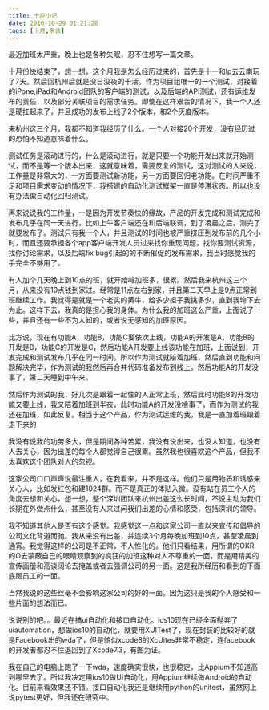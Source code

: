 ```yaml
---
title: 十月小记
date: 2016-10-29 01:21:28
tags: [十月,杂谈]
---
```


最近加班太严重，晚上也是各种失眠，忍不住想写一篇文章。

十月份快结束了，想一想，这个月我是怎么经历过来的，首先是十一和lp去云南玩了7天。然后回杭州后就是没日没夜的干活。作为项目组唯一的一个测试，对接着的iPone,iPad和Android团队的客户端的测试，以及后端的API测试，还有运维发布的责任，以及部分关联项目的需求任务。即使在这样艰苦的情况下，我一个人还是硬扛起来了，并且成功的发布上线了2个版本，和2个灰度版本。

来杭州这三个月，我都不知道我经历了什么。一个人对接20个开发，没有经历过的恐怕不知道意味着什么。

测试任务是滚动进行的，什么是滚动进行，就是只要一个功能开发出来就开始测试，而不是等一个版本出来，这就意味着，需要反复的测试，这对测试的人来说，工作量是非常大的，一方面要测试新功能，另一方面要回归老功能。在时间严重不足和项目需求变动的情况下，我搭建的自动化测试框架一直是停滞状态。所以也没有办法做自动化回归测试。

再来说说我的工作量，一是因为开发节奏快的缘故，产品的开发完成和测试完成和发布几乎在同一天进行，比如上午客户端还在和后端联调，到了凌晨之后，测完了就要发布了。测试只有我一个人，并且测试的时间也被严重挤压到发布前的几个小时，而且还要承担各个app客户端开发人员过来找你重现问题，找你要测试资源，找你讨论需求，以及后端fix bug引起的的不断催促的发布需求，我当时感觉我的手完全不够用了。

有人加个几天晚上到10点的班，就开始喊加班多，很累。然后我来杭州这三个月，从来没有10点钱到家过。经常是11点左右到家，并且第二天早上是9点正常到班继续工作。我觉得是就是一个老实的黄牛，给多少担子我挑多少，直到我垮下去为止。这样下去，我真的是担心我的身体。为什么我的加班这么严重，上面说了一些，并且还有一些不为人知的，或者说无感知的加班原因。

比方说，现在有功能A，功能B，功能C要依次上线，功能A的开发是A，功能B的开发是B，功能C的开发是C，然后功能A开发要上线该功能在加班，上面说到，开发完成和测试发布几乎在同一时间。所以作为测试就陪着加班，然后直到功能和问题解决完毕，作为测试的我然后再合并代码准备发布到线上。然后功能A的开发没事了，第二天睡到中午来。



然后作为测试的我，好几次是跟着一起住的人正常上班，然后此时功能B的开发功能又要上线，我又陪着加班到半夜，此时功能A的开发没啥事了，而作为测试的我还在加班，如此反复。相当于这个产品，作为测试运维的我，我是一直加着班跟着走下来的



我没有说我的功劳多大，但是期间各种苦累，我没有说出来，也没人知道，也没有人去关心，因为出差的每个人都觉得自己很累。虽然我也很喜欢这个产品，但我不太喜欢这个团队对人的忽视。



这家公司口口声声说最注重人，在我看来，并不是这样。他们只是用物质和诱惑来关心人，比如发红包和建1024群。而不是真正的体贴入微。没有站在员工个人的角度去想和关心，想一想，整个深圳团队来杭州出差这么长时间，不说主动为我们长期在外做点什么，甚至没有人来过问我们出差的心情和感受，包括深圳的领导。



我不知道其他人是否有这个感觉。我感觉这一点和这家公司一直以来宣传和倡导的公司文化背道而驰。我从来没有出差，并连续3个月每晚加班到10点，甚至凌晨到通宵。我觉得这样的公司是不正常，不人性化的。他们只看结果，用所谓的OKR的O去蒙蔽自己的眼睛观察到的疯狂的加班这种对人不尊重的一面，而是用精美的宣传画册和高谈阔论去掩盖或者去强调公司的另一面。这是我所经历和看到的下面底层员工的一面。



当然我说的这些丝毫不会影响这家公司的好的一面。因为这只是我的个人感受和一些片面的想法而已。



说说别的吧。。最近在搞ui自动化和接口自动化。ios10现在已经全面抛弃了uiautomation，想做ios10的自动化，就要用XUITest了，现在封装的比较好的就是Facebook出的wda了，但是貌似xcode8的XcUites非常不稳定，连facebook的开发者都忍不住退回到了Xcode7.3，有图为证。





我在自己的电脑上跑了一下wda，速度确实很快，也很稳定，比Appium不知道高到哪里去了。所以我决定用ios10做UI自动化，用Appium继续做Android的自动化。目前来看效果还不错。接口自动化我还是继续用python的unitest，虽然网上说pytest更好，但我还在研究中。
